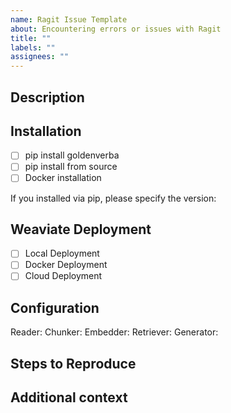 ```yaml
---
name: Ragit Issue Template
about: Encountering errors or issues with Ragit
title: ""
labels: ""
assignees: ""
---
```


## Description

<!-- A clear and concise description of what the issue is. Please include any error messages and logs. If possible, also include your configuration. -->

## Installation

<!-- Please specify how you installed Ragit. Please always make sure to install Ragit in a clean python environment and have at least 3.10.0 installed -->

- [ ] pip install goldenverba
- [ ] pip install from source
- [ ] Docker installation

If you installed via pip, please specify the version:

## Weaviate Deployment

<!-- Please specify the Weaviate deployment you are using. -->

- [ ] Local Deployment
- [ ] Docker Deployment
- [ ] Cloud Deployment

## Configuration

<!-- If you can, please specify the what components you are using. -->

Reader:
Chunker:
Embedder:
Retriever:
Generator:

## Steps to Reproduce

<!-- If this is a bug, please provide detailed steps on how to reproduce the issue. If this is a feature, please describe what you want to be added or changed. -->

## Additional context

<!-- Add any other context about the problem here. -->
